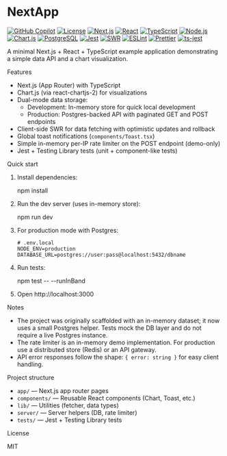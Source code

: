 # NextApp

[![GitHub Copilot](https://img.shields.io/badge/GitHub%20Copilot-Enabled-24292F?style=plastic&logo=github&logoColor=white)](https://github.com/features/copilot)
[![License](https://img.shields.io/badge/License-MIT-yellow.svg?style=plastic&logo=opensourceinitiative&logoColor=white)](LICENSE)
[![Next.js](https://img.shields.io/badge/Next.js-15.5.4-black?style=plastic&logo=next.js&logoColor=white)](https://nextjs.org)
[![React](https://img.shields.io/badge/React-18-149ECA?style=plastic&logo=react&logoColor=white)](https://react.dev)
[![TypeScript](https://img.shields.io/badge/TypeScript-5-3178C6?style=plastic&logo=typescript&logoColor=white)](https://www.typescriptlang.org)
[![Node.js](https://img.shields.io/badge/Node.js-20-339933?style=plastic&logo=node.js&logoColor=white)](https://nodejs.org)
[![Chart.js](https://img.shields.io/badge/Chart.js-4-FF6384?style=plastic&logo=chart.js&logoColor=white)](https://www.chartjs.org)
[![PostgreSQL](https://img.shields.io/badge/PostgreSQL-15-4169E1?style=plastic&logo=postgresql&logoColor=white)](https://www.postgresql.org)
[![Jest](https://img.shields.io/badge/Tests-Jest-C21325?style=plastic&logo=jest&logoColor=white)](https://jestjs.io)
[![SWR](https://img.shields.io/badge/SWR-2.3-black?style=plastic&logo=vercel&logoColor=white)](https://swr.vercel.app)
[![ESLint](https://img.shields.io/badge/ESLint-8-4B32C3?style=plastic&logo=eslint&logoColor=white)](https://eslint.org)
[![Prettier](https://img.shields.io/badge/Prettier-3-F7B93E?style=plastic&logo=prettier&logoColor=white)](https://prettier.io)
[![ts-jest](https://img.shields.io/badge/ts--jest-29-3178C6?style=plastic&logo=jest&logoColor=white)](https://kulshekhar.github.io/ts-jest)

A minimal Next.js + React + TypeScript example application demonstrating a simple data API and a chart visualization.

Features

- Next.js (App Router) with TypeScript
- Chart.js (via react-chartjs-2) for visualizations
- Dual-mode data storage:
  - Development: In-memory store for quick local development
  - Production: Postgres-backed API with paginated GET and POST endpoints
- Client-side SWR for data fetching with optimistic updates and rollback
- Global toast notifications (`components/Toast.tsx`)
- Simple in-memory per-IP rate limiter on the POST endpoint (demo-only)
- Jest + Testing Library tests (unit + component-like tests)

Quick start

1. Install dependencies:

   npm install

2. Run the dev server (uses in-memory store):

   npm run dev

3. For production mode with Postgres:
   ```env
   # .env.local
   NODE_ENV=production
   DATABASE_URL=postgres://user:pass@localhost:5432/dbname
   ```

4. Run tests:

   npm test -- --runInBand

5. Open http://localhost:3000

Notes

- The project was originally scaffolded with an in-memory dataset; it now uses a small Postgres helper. Tests mock the DB layer and do not require a live Postgres instance.
- The rate limiter is an in-memory demo implementation. For production use a distributed store (Redis) or an API gateway.
- API error responses follow the shape: `{ error: string }` for easy client handling.

Project structure

- `app/` — Next.js app router pages
- `components/` — Reusable React components (Chart, Toast, etc.)
- `lib/` — Utilities (fetcher, data types)
- `server/` — Server helpers (DB, rate limiter)
- `tests/` — Jest + Testing Library tests

License

MIT
